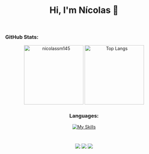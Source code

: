 <h1 align="center">Hi, I'm Nícolas 👋</h1>
<br>

<h3>GitHub Stats:</h3>
<div align="center">
  <img  height="190" src="https://github-readme-stats.vercel.app/api?username=nicolassm145&show_icons=true&locale=en&theme=midnight-purple&count_private=true&hide_border=true&card_width=400" alt="nicolassm145" />
  <img  height="190" src="https://github-readme-stats.vercel.app/api/top-langs/?username=nicolassm145&theme=midnight-purple&layout=compact&card_width=400&langs_count=8&hide_border=true&hide=shaderlab,hlsl" alt="Top Langs"/>
</div>

<h3 align="center">Languages:</h3>
<p align="center">
  <a href="https://skillicons.dev"><img src="https://skillicons.dev/icons?i=c,cpp,cs,js,html,css&theme=dark&perline=3" alt="My Skills"/></a>
</p>

<br>
<p align="center">
  <a href="mailto://nicolassm145@gmail.com"><img src="https://img.shields.io/badge/Gmail-D14836?style=for-the-badge&logo=gmail&logoColor=white"></a>
  <a href="https://www.linkedin.com/in/nicolassm145/"><img src="https://img.shields.io/badge/linkedin-%230077B5.svg?style=for-the-badge&logo=linkedin&logoColor=white"></a>
  <a href="https://www.instagram.com/nicolassm__/"><img src="https://img.shields.io/badge/Instagram-%23E4405F.svg?style=for-the-badge&logo=Instagram&logoColor=white"></a>
</p>
